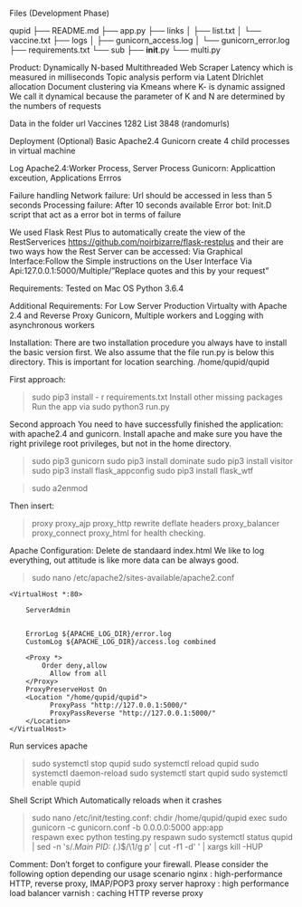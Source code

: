 Files (Development Phase)


qupid
├── README.md
├── app.py
├── links
│   ├── list.txt
│   └── vaccine.txt
├── logs
│   ├── gunicorn_access.log
│   └── gunicorn_error.log
├── requirements.txt
└── sub
    ├── __init__.py
    └── multi.py




Product:
Dynamically N-based Multithreaded Web Scraper
Latency which is measured in milliseconds
Topic analysis perform via Latent DIrichlet allocation
Document clustering via Kmeans where K- is dynamic assigned
We call it dynamical because the parameter of K and N are determined by the numbers of requests

Data in the folder url
Vaccines 1282
List 3848 (randomurls)

Deployment (Optional)
Basic Apache2.4
Gunicorn create 4 child processes in virtual machine

Log
Apache2.4:Worker Process, Server Process
Gunicorn: Applicattion exceution, Applications Errros

Failure handling
Network failure: Url should be accessed in less than 5 seconds
Processing failure: After 10 seconds available
Error bot: Init.D script that act as a error bot in terms of failure


We used Flask Rest Plus to automatically create the view of the RestServerices https://github.com/noirbizarre/flask-restplus and their are two ways how the Rest Server can be accessed:
Via Graphical Interface:Follow the Simple instructions on the User Interface
Via Api:127.0.0.1:5000/Multiple/”Replace quotes and this by your request”

Requirements:
Tested on Mac OS
Python 3.6.4

Additional Requirements: For Low Server Production
Virtualty with Apache 2.4 and Reverse Proxy
Gunicorn, Multiple workers and Logging with asynchronous workers


Installation:
There are two installation procedure you always have to install the basic version first. We also assume that the file run.py is below this directory. This is important for location searching. /home/qupid/qupid

First approach:
>sudo pip3 install - r requirements.txt
Install other missing packages
Run the app via sudo python3 run.py

Second approach
You need to have successfully finished the application:
with apache2.4 and gunicorn. 
Install apache and make sure you have the right privilege root privileges, but not in the home directory.
>sudo pip3 gunicorn
sudo pip3 install dominate
sudo pip3 install visitor
sudo pip3 install  flask_appconfig
sudo pip3 install flask_wtf

>sudo a2enmod

Then insert: 
>proxy proxy_ajp proxy_http rewrite deflate headers proxy_balancer proxy_connect proxy_html for health checking.

Apache Configuration:
Delete de standaard index.html
We like to log everything, out attitude is like more data can be always good.
>sudo nano /etc/apache2/sites-available/apache2.conf

    <VirtualHost *:80>
    
        ServerAdmin 
    
    
        ErrorLog ${APACHE_LOG_DIR}/error.log
        CustomLog ${APACHE_LOG_DIR}/access.log combined
    
        <Proxy *>
            Order deny,allow
              Allow from all
        </Proxy>
        ProxyPreserveHost On
        <Location "/home/qupid/qupid">
              ProxyPass "http://127.0.0.1:5000/"
              ProxyPassReverse "http://127.0.0.1:5000/"
        </Location>
    </VirtualHost>

Run services apache
>sudo systemctl stop qupid
sudo systemctl reload qupid
sudo systemctl daemon-reload
sudo systemctl start qupid
sudo systemctl enable qupid

Shell Script Which Automatically reloads when it crashes
>sudo nano  /etc/init/testing.conf:
chdir /home/qupid/qupid
exec sudo gunicorn -c gunicorn.conf -b 0.0.0.0:5000 app:app  
respawn
exec python testing.py respawn
sudo systemctl status qupid | sed -n 's/.*Main PID: \(.*\)$/\1/g p' | cut -f1 -d' ' | xargs kill -HUP

Comment:
Don’t forget to configure your firewall.
Please consider the following option depending our usage scenario
nginx : high-performance HTTP, reverse proxy, IMAP/POP3 proxy server
haproxy : high performance load balancer
varnish : caching HTTP reverse proxy



